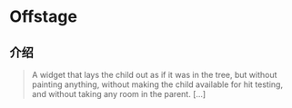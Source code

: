 # Offstage

## 介绍

> A widget that lays the child out as if it was in the tree, but without painting anything, without making the child available for hit testing, and without taking any room in the parent. [...]

